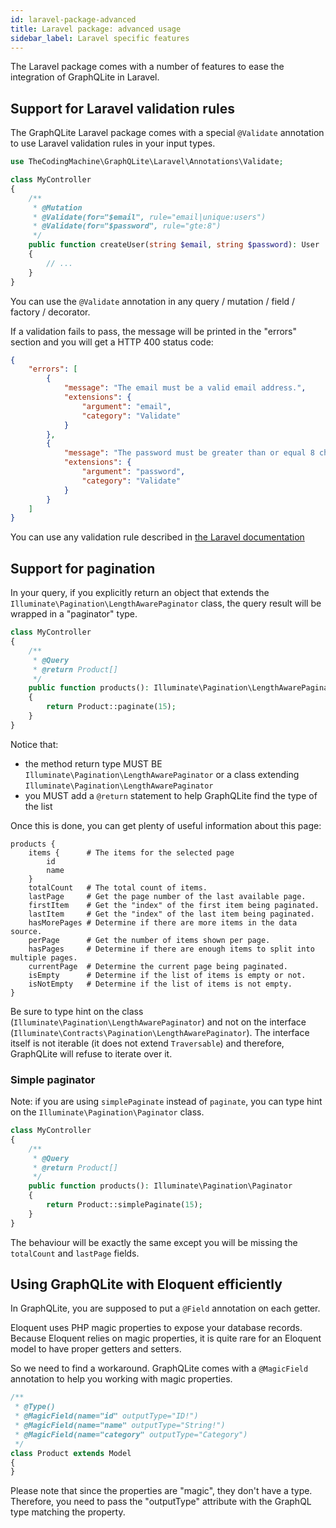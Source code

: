 ```yaml
---
id: laravel-package-advanced
title: Laravel package: advanced usage
sidebar_label: Laravel specific features
---
```


The Laravel package comes with a number of features to ease the integration of GraphQLite in Laravel.

## Support for Laravel validation rules

The GraphQLite Laravel package comes with a special `@Validate` annotation to use Laravel validation rules in your 
input types.

```php
use TheCodingMachine\GraphQLite\Laravel\Annotations\Validate;

class MyController
{
    /**
     * @Mutation
     * @Validate(for="$email", rule="email|unique:users")
     * @Validate(for="$password", rule="gte:8")
     */
    public function createUser(string $email, string $password): User
    {
        // ...
    }
}
```

You can use the `@Validate` annotation in any query / mutation / field / factory / decorator.

If a validation fails to pass, the message will be printed in the "errors" section and you will get a HTTP 400 status code:

```json
{
    "errors": [
        {
            "message": "The email must be a valid email address.",
            "extensions": {
                "argument": "email",
                "category": "Validate"
            }
        },
        {
            "message": "The password must be greater than or equal 8 characters.",
            "extensions": {
                "argument": "password",
                "category": "Validate"
            }
        }
    ]
}
```

You can use any validation rule described in [the Laravel documentation](https://laravel.com/docs/6.x/validation#available-validation-rules)

## Support for pagination

In your query, if you explicitly return an object that extends the `Illuminate\Pagination\LengthAwarePaginator` class,
the query result will be wrapped in a "paginator" type.

```php
class MyController
{
    /**
     * @Query
     * @return Product[]
     */
    public function products(): Illuminate\Pagination\LengthAwarePaginator
    {
        return Product::paginate(15);
    }
}
```

Notice that:

- the method return type MUST BE `Illuminate\Pagination\LengthAwarePaginator` or a class extending `Illuminate\Pagination\LengthAwarePaginator`
- you MUST add a `@return` statement to help GraphQLite find the type of the list

Once this is done, you can get plenty of useful information about this page:

```
products {
    items {      # The items for the selected page
        id
        name
    }
    totalCount   # The total count of items.
    lastPage     # Get the page number of the last available page.
    firstItem    # Get the "index" of the first item being paginated.
    lastItem     # Get the "index" of the last item being paginated.
    hasMorePages # Determine if there are more items in the data source.
    perPage      # Get the number of items shown per page.
    hasPages     # Determine if there are enough items to split into multiple pages.
    currentPage  # Determine the current page being paginated.
    isEmpty      # Determine if the list of items is empty or not.
    isNotEmpty   # Determine if the list of items is not empty.
}
```


<div class="alert alert-warning">Be sure to type hint on the class (<code>Illuminate\Pagination\LengthAwarePaginator</code>)
and not on the interface (<code>Illuminate\Contracts\Pagination\LengthAwarePaginator</code>). The interface
itself is not iterable (it does not extend <code>Traversable</code>) and therefore, GraphQLite will refuse to
iterate over it.</div>

### Simple paginator

Note: if you are using `simplePaginate` instead of `paginate`, you can type hint on the `Illuminate\Pagination\Paginator` class.

```php
class MyController
{
    /**
     * @Query
     * @return Product[]
     */
    public function products(): Illuminate\Pagination\Paginator
    {
        return Product::simplePaginate(15);
    }
}
```

The behaviour will be exactly the same except you will be missing the `totalCount` and `lastPage` fields.

## Using GraphQLite with Eloquent efficiently

In GraphQLite, you are supposed to put a `@Field` annotation on each getter.

Eloquent uses PHP magic properties to expose your database records.
Because Eloquent relies on magic properties, it is quite rare for an Eloquent model to have proper getters and setters.

So we need to find a workaround. GraphQLite comes with a `@MagicField` annotation to help you
working with magic properties.

```php
/**
 * @Type()
 * @MagicField(name="id" outputType="ID!")
 * @MagicField(name="name" outputType="String!")
 * @MagicField(name="category" outputType="Category")
 */
class Product extends Model
{
}
```

Please note that since the properties are "magic", they don't have a type. Therefore,
you need to pass the "outputType" attribute with the GraphQL type matching the property.
